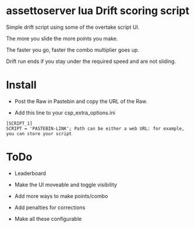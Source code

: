 # assettoserver lua Drift scoring script
Simple drift script using some of the overtake script UI.

The more you slide the more points you make.

The faster you go, faster the combo multiplier goes up.

Drift run ends if you stay under the required speed and are not sliding.


# Install
- Post the Raw in Pastebin and copy the URL of the Raw.

- Add this line to your csp_extra_options.ini


```
[SCRIPT_1]
SCRIPT = 'PASTEBIN-LINK'; Path can be either a web URL: for example, you can store your script 
```

# ToDo
- Leaderboard

- Make the UI moveable and toggle visibility

- Add more ways to make points/combo

- Add penalties for corrections

- Make all these configurable

